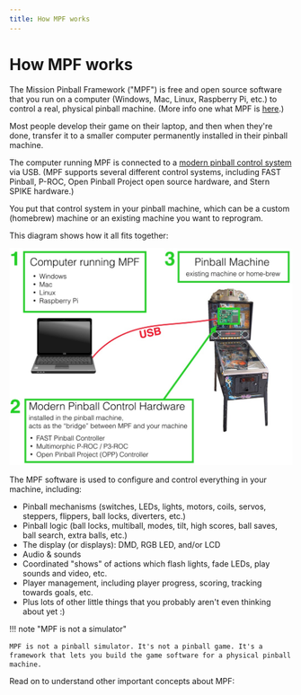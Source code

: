```yaml
---
title: How MPF works
---
```


# How MPF works

The Mission Pinball Framework ("MPF") is free and open
source software that you run on a computer (Windows, Mac, Linux,
Raspberry Pi, etc.) to control a real, physical pinball machine. (More
info one what MPF is [here](http://missionpinball.org).)

Most people develop their game on their laptop, and then when they're
done, transfer it to a smaller computer permanently installed in their
pinball machine.

The computer running MPF is connected to a
[modern pinball control system](../hardware/index.md) via USB. (MPF supports several different control systems,
including FAST Pinball, P-ROC, Open Pinball Project open source
hardware, and Stern SPIKE hardware.)

You put that control system in your pinball machine, which can be a
custom (homebrew) machine or an existing machine you want to reprogram.

This diagram shows how it all fits together:

![image](images/computer-controller-machine.jpg)

The MPF software is used to configure and control everything in your
machine, including:

* Pinball mechanisms (switches, LEDs, lights, motors, coils, servos,
    steppers, flippers, ball locks, diverters, etc.)
* Pinball logic (ball locks, multiball, modes, tilt, high scores, ball
    saves, ball search, extra balls, etc.)
* The display (or displays): DMD, RGB LED, and/or LCD
* Audio & sounds
* Coordinated "shows" of actions which flash lights, fade LEDs, play
    sounds and video, etc.
* Player management, including player progress, scoring, tracking
    towards goals, etc.
* Plus lots of other little things that you probably aren't even
    thinking about yet :)

!!! note "MPF is not a simulator"

    MPF is not a pinball simulator. It's not a pinball game. It's a
    framework that lets you build the game software for a physical pinball machine.

Read on to understand other important concepts about MPF:

